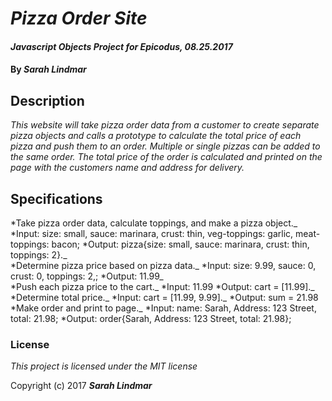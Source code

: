 # _Pizza Order Site_

#### _Javascript Objects Project for Epicodus, 08.25.2017_

#### By _**Sarah Lindmar**_

## Description

_This website will take pizza order data from a customer to create separate pizza objects and calls a prototype to calculate the total price of each pizza and push them to an order. Multiple or single pizzas can be added to the same order. The total price of the order is calculated and printed on the page with the customers name and address for delivery._

## Specifications

*Take pizza order data, calculate toppings, and make a pizza object._
  *Input: size: small, sauce: marinara, crust: thin, veg-toppings: garlic, meat-toppings: bacon;
  *Output: pizza{size: small, sauce: marinara, crust: thin, toppings: 2}._  
*Determine pizza price based on pizza data._
  *Input: size: 9.99, sauce: 0, crust: 0, toppings: 2,;
  *Output: 11.99_  
*Push each pizza price to the cart._
    *Input: 11.99
    *Output: cart = [11.99]._
*Determine total price._
    *Input: cart = [11.99, 9.99]._
    *Output: sum = 21.98
*Make order and print to page._
    *Input: name: Sarah, Address: 123 Street, total: 21.98;
    *Output:  order{Sarah, Address: 123 Street, total: 21.98};

### License

*This project is licensed under the MIT license*

Copyright (c) 2017 **_Sarah Lindmar_**
